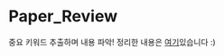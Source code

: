# Paper_Review
중요 키워드 추출하며 내용 파악!
정리한 내용은 [여기](https://github.com/kjh8331267/Paper_Review/issues)있습니다 :)
